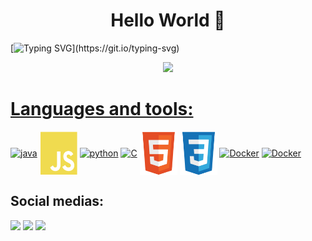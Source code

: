 <div align="center">
  <h1> Hello World 👾</h1>
</div>

[![Typing SVG](https://readme-typing-svg.herokuapp.com?font=Fira+Code&size=14&pause=1000&color=e300df&width=435&lines=Hey+there!+Welcome+to+my+GitHub+profile.;Nice+to+meet+ya%2C+my+name+is+Tiago+and+I'm+23yo.)](https://git.io/typing-svg)

<div align="center">
  <a href="https://github.com/tiago-honorato">
  <img height="180em" src="https://github-readme-stats.vercel.app/api/top-langs/?username=tiago-honorato&layout=compact&theme=radical&hide=TeX,PowerShell,Batchfile&langs_count=6"/>
</div>

# Languages and tools:
<div style="display: inline_block">
  <a href="https://www.java.com/pt-BR/"><img align="center" alt="java" height="70" width="60" src="https://cdn.jsdelivr.net/gh/devicons/devicon/icons/java/java-original-wordmark.svg"></a>
  <a href="https://www.javascript.com"><img align="center" alt="javascript" height="70" width="60" src="https://raw.githubusercontent.com/devicons/devicon/master/icons/javascript/javascript-plain.svg"></a>
  <a href="https://www.python.org/"><img align="center" alt="python" height="70" width="60" src="https://cdn.jsdelivr.net/gh/devicons/devicon@latest/icons/python/python-original-wordmark.svg"></a>
  <a href="https://www.w3schools.com/c/c_intro.php"><img align="center" alt="C" height="70" width="60" src="https://cdn.jsdelivr.net/gh/devicons/devicon@latest/icons/c/c-original.svg"></a>
  <a href="https://www.html.com"><img align="center" alt="HTML" height="70" width="60" src="https://raw.githubusercontent.com/devicons/devicon/master/icons/html5/html5-original.svg"></a>
  <a href="https://developer.mozilla.org/pt-BR/docs/Web/CSS"><img align="center" alt="CSS" height="70" width="60" src="https://raw.githubusercontent.com/devicons/devicon/master/icons/css3/css3-original.svg"></a>
  <a href="https://www.docker.com/"><img align="center" alt="Docker" height="70" width="60" src="https://cdn.jsdelivr.net/gh/devicons/devicon@latest/icons/docker/docker-plain-wordmark.svg"></a>
  <a href="https://www.mysql.com/"><img align="center" alt="Docker" height="70" width="60" src="https://cdn.jsdelivr.net/gh/devicons/devicon@latest/icons/mysql/mysql-original-wordmark.svg"></a>
</div>

## Social medias:

<a href="https://www.linkedin.com/in/tiagohonoratom/"><img src="https://img.shields.io/badge/LinkedIn-0077B5?style=for-the-badge&logo=linkedin&logoColor=white"/></a>
<a href="https://discord.com/users/316595876682268688"><img src="https://img.shields.io/badge/Discord-7289DA?style=for-the-badge&logo=discord&logoColor=white"/></a>
<a href="https://www.reddit.com/user/H1ruZ"><img src="https://img.shields.io/badge/Reddit-FF4500?style=for-the-badge&logo=reddit&logoColor=white"/></a>
